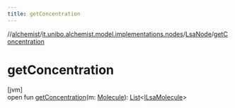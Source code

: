 ```yaml
---
title: getConcentration
---
```

//[alchemist](../../../index.html)/[it.unibo.alchemist.model.implementations.nodes](../index.html)/[LsaNode](index.html)/[getConcentration](get-concentration.html)



# getConcentration



[jvm]\
open fun [getConcentration](get-concentration.html)(m: [Molecule](../../it.unibo.alchemist.model.interfaces/-molecule/index.html)): [List](https://docs.oracle.com/javase/8/docs/api/java/util/List.html)<[ILsaMolecule](../../it.unibo.alchemist.model.interfaces/-i-lsa-molecule/index.html)>





